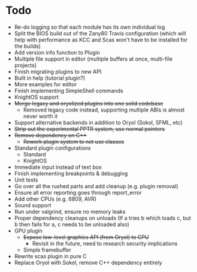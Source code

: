 # Todo

* Re-do logging so that each module has its own individual log
* Split the BIOS build out of the Zany80 Travis configuration (which will help
with performance as KCC and Scas won't have to be installed for the builds)
* Add version info function to Plugin
* Multiple file support in editor (multiple buffers at once, multi-file projects)
* Finish migrating plugins to new API
* Built in help (tutorial plugin?)
* More examples for editor
* Finish implementing SimpleShell commands
* KnightOS support
* ~~Merge legacy and oryolized plugins into one solid codebase~~
	* Removed legacy code instead, supporting multiple ABIs is almost never worth it
* Support alternative backends in addition to Oryol (Sokol, SFML, etc)
* ~~Strip out the experimental PPTR system, use normal pointers~~
* ~~Remove dependency on C++~~
	* ~~Rework plugin system to not use classes~~
* Standard plugin configurations
	* Standard
	* KnightOS
* Immediate input instead of text box
* Finish implementing breakpoints & debugging
* Unit tests
* Go over all the rushed parts and add cleanup (e.g. plugin removal)
* Ensure all error reporting goes through report_error
* Add other CPUs (e.g. 6809, AVR)
* Sound support
* Run under valgrind, ensure no memory leaks
* Proper dependency cleanups on unloads
	(If a tries b which loads c, but b then fails for a, c needs to be unloaded also)
* GPU plugin
	* ~~Expose low-level graphics API (from Oryol) to CPU~~
		* Revisit in the future, need to research security implications
	* Simple framebuffer
* Rewrite scas plugin in pure C
* Replace Oryol with Sokol, remove C++ dependency entirely
